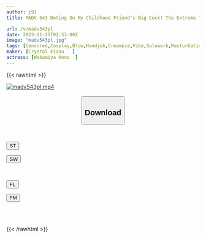 ```yaml
---
author: j91
title: MADV-543 Doting On My Childhood Friend's Big Cock! The Extreme Temptation Of Hono Who Is Too Defenseless! Transparent Bunny Slut Who Is More SKB Than Naked, Kissing Pile Driving Cowgirl Position Hono Wakamiya

url: /v/madv543pl
date: 2023-11-25T02:53:00Z
image: "madv543pl.jpg"
tags: [Censored,Cosplay,Blow,Handjob,Creampie,Vibe,Solowork,Masturbation,Big Tits,Titty Fuck,Cowgirl,Squirting,Slut,69,Bunny Girl,Facesitting,Childhood Friend,Huge Cock,Back	 ]
maker: [Crystal Eizou   ]
actress: [Wakamiya Hono  ]
---
```



{{< rawhtml >}}

<div class="video" data-videoid="AK9qxLMa6MuXY3X">
    <a href="javascript:;">
        <img src="/v/madv543pl/madv543pl.jpg" width="WIDTH" height="HEIGHT" alt="madv543pl.mp4" loading="lazy">
    </a>
</div>

<script type="text/javascript" src="https://j91.asia/asset/on-demand-st.js"></script>

<br>
  <link rel="stylesheet" href="https://j91.asia/asset/bs5.css">
  
  <center>
  <button class="btn btn-primary" type="button" data-bs-toggle="collapse" data-bs-target=".multi-collapse" aria-expanded="false" aria-controls="multiCollapseExample1 multiCollapseExample2"><h2>Download</h2></button></center>
</p>
<div class="row">
  <div class="col">
    <div class="collapse multi-collapse" id="multiCollapseExample1">
      <div class="card card-body">
	      	      <br>
<div class="buttons">  
<p><a href="https://streamtape.to/v/AK9qxLMa6MuXY3X" target="_blank"><button class="btn-hover color-3"><i class="fa fa-download"></i> ST</button></a></p>
<p><a href="https://flaswish.com/z1swhev9bagq" target="_blank"><button class="btn-hover color-2"><i class="fa fa-download"></i> SW</button></a></p></div>
    </div>
  </div>
</div>
  <div class="col">
    <div class="collapse multi-collapse" id="multiCollapseExample2">
      <div class="card card-body">
	      <br>
<div class="buttons">
<p><a href="https://filelions.site/f/7745k4jux4dx" target="_blank"><button class="btn-hover color-9"><i class="fa fa-download"></i> FL</button></a></p>
<p><a href="https://filemoon.sx/d/l85eix5idgbe" target="_blank"><button class="btn-hover color-8"><i class="fa fa-download"></i> FM</button></a></p></div>
<br><br>
      </div>
    </div>
  </div>
</div>

{{< /rawhtml >}}
